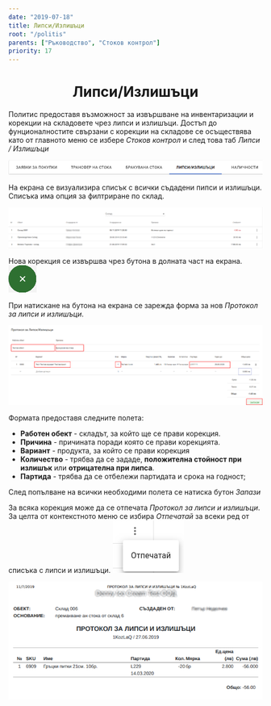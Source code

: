 ```yaml
---
date: "2019-07-18"
title: Липси/Излишъци
root: "/politis"
parents: ["Ръководство", "Стоков контрол"]
priority: 17
---
```

<h1 align="center">
  Липси/Излишъци
</h1>

Политис предоставя възможност за извършване на инвентаризации и корекции на складовете чрез липси и излишъци. Достъп до фунционалностите свързани с корекции на складове се осъществява като от главното меню се избере *Стоков контрол* и след това таб *Липси / Излишъци*

![Stock Adkustments](./menu-stock-adjustment.png "Меню")

На екрана се визуализира списък с всички съдадени пипси и излишъци. Списъка има опция за филтриране  по склад.

![Stock Adkustments](./list-stock-adjustment.png "Списък с липси и излишъци")

<split-panel>
  <panel>
    Hова корекция се извършва чрез бутона в долната част на екрана.
  </panel>
  <panel>
    <img src="./add-stock-adjustment.png" alt="Нова корекция"/>
  </panel>
</split-panel>

<br>

При натискане на бутона на екрана се зарежда форма за нов *Протокол за липси и излишъци*.

![Stock Adkustments](./request-stock-adjustment.png "Форма за липси и излишъци")

Формата предоставя следните полета:

* **Работен обект** - складът, за който ще се прави корекция.
* **Причина** - причината поради която се прави корекцията.
* **Вариант** - продукта, за който се прави корекция
* **Количество** - трябва да се зададе, **положителна стойност при излишък** или **отрицателна при липса**.
* **Партида** - трябва да се отбележи партидата и срока на годност;

След попълване на всички необходими полета се натиска бутон *Запази*


<split-panel>
  <panel>
    За всяка корекция може да се отпечата <i>Протокол за липси и излишъци</i>. За целта от контекстното меню се избира <i>Отпечатай</i> за всеки ред от  списъка с липси и излишъци.
  </panel>
  <panel>
    <img src="./menu-print.png" alt="Отпечатай"/>
  </panel>
</split-panel>

<br>

![Reports](./protocol-adjustment.png "Печат на протокол")
